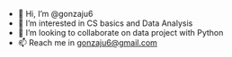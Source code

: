 - 👋 Hi, I’m @gonzaju6
- 👀 I’m interested in CS basics and Data Analysis
- 💞️ I’m looking to collaborate on data project with Python
- 📫 Reach me in gonzaju6@gmail.com

<!---
gonzaju6/gonzaju6 is a ✨ special ✨ repository because its `README.md` (this file) appears on your GitHub profile.
You can click the Preview link to take a look at your changes.
--->
